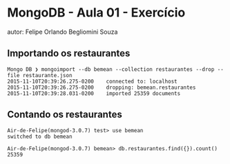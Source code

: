 # MongoDB - Aula 01 - Exercício
autor: Felipe Orlando Begliomini Souza

## Importando os restaurantes
```
Mongo DB ❯ mongoimport --db bemean --collection restaurantes --drop --file restaurante.json 
2015-11-10T20:39:26.275-0200	connected to: localhost
2015-11-10T20:39:26.275-0200	dropping: bemean.restaurantes
2015-11-10T20:39:28.031-0200	imported 25359 documents
```

## Contando os restaurantes
```
Air-de-Felipe(mongod-3.0.7) test> use bemean
switched to db bemean

Air-de-Felipe(mongod-3.0.7) bemean> db.restaurantes.find({}).count()
25359
```
